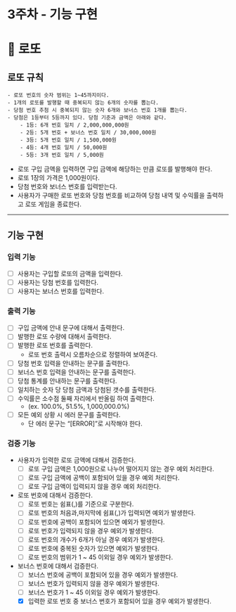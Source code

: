# 3주차 - 기능 구현

# 🔢 로또

## 로또 규칙

```
- 로또 번호의 숫자 범위는 1~45까지이다.
- 1개의 로또를 발행할 때 중복되지 않는 6개의 숫자를 뽑는다.
- 당첨 번호 추첨 시 중복되지 않는 숫자 6개와 보너스 번호 1개를 뽑는다.
- 당첨은 1등부터 5등까지 있다. 당첨 기준과 금액은 아래와 같다.
    - 1등: 6개 번호 일치 / 2,000,000,000원
    - 2등: 5개 번호 + 보너스 번호 일치 / 30,000,000원
    - 3등: 5개 번호 일치 / 1,500,000원
    - 4등: 4개 번호 일치 / 50,000원
    - 5등: 3개 번호 일치 / 5,000원
```

- 로또 구입 금액을 입력하면 구입 금액에 해당하는 만큼 로또를 발행해야 한다.
- 로또 1장의 가격은 1,000원이다.
- 당첨 번호와 보너스 번호를 입력받는다.
- 사용자가 구매한 로또 번호와 당첨 번호를 비교하여 당첨 내역 및 수익률을 출력하고 로또 게임을 종료한다.

---

## 기능 구현

### 입력 기능

- [ ]  사용자는 구입할 로또의 금액을 입력한다.
- [ ]  사용자는 당첨 번호를 입력한다.
- [ ]  사용자는 보너스 번호를 입력한다.

### 출력 기능

- [ ]  구입 금액에 안내 문구에 대해서 출력한다.
- [ ]  발행한 로또 수량에 대해서 출력한다.
- [ ]  발행한 로또 번호를 출력한다.
    - 로또 번호 출력시 오름차순으로 정렬하여 보여준다.
- [ ]  당첨 번호 입력을 안내하는 문구를 출력한다.
- [ ]  보너스 번호 입력을 안내하는 문구를 출력한다.
- [ ]  당첨 통계를 안내하는 문구를 출력한다.
- [ ] 일치하는 숫자 당 당첨 금액과 당첨된 갯수를 출력한다.
- [ ]  수익률은 소수점 둘째 자리에서 반올림 하여 출력한다.
    - (ex. 100.0%, 51.5%, 1,000,000.0%)
- [ ]  모든 예외 상황 시 에러 문구를 출력한다.
    - 단 에러 문구는 “[ERROR]”로 시작해야 한다.

### 검증 기능

- 사용자가 입력한 로또 금액에 대해서 검증한다.
    - [ ]  로또 구입 금액은 1,000원으로 나누어 떨어지지 않는 경우 예외 처리한다.
    - [ ]  로또 구입 금액에 공백이 포함되어 있을 경우 예외 처리한다.
    - [ ]  로또 구입 금액이 입력되지 않을 경우 예외 처리한다.

- 로또 번호에 대해서 검증한다.
    - [ ]  로또 번호는 쉼표(,)를 기준으로 구분한다.
    - [ ]  로또 번호의 처음과,마지막에 쉼표(,)가 입력되면 예외가 발생한다.
    - [ ]  로또 번호에 공백이 포함되어 있으면 예외가 발생한다.
    - [ ]  로또 번호가 입력되지 않을 경우 예외가 발생한다.
    - [ ]  로또 번호의 개수가 6개가 아닐 경우 예외가 발생한다.
    - [ ]  로또 번호에 중복된 숫자가 있으면 예외가 발생한다.
    - [ ]  로또 번호의 범위가 1 ~ 45 이외일 경우 예외가 발생한다.

- 보너스 번호에 대해서 검증한다.
    - [ ]  보너스 번호에 공백이 포함되어 있을 경우 예외가 발생한다.
    - [ ]  보너스 번호가 입력되지 않을 경우 예외가 발생한다.
    - [ ]  보너스 번호가 1 ~ 45 이외일 경우 예외가 발생한다.
    - [X]  입력한 로또 번호 중 보너스 번호가 포함되어 있을 경우 예외가 발생한다.